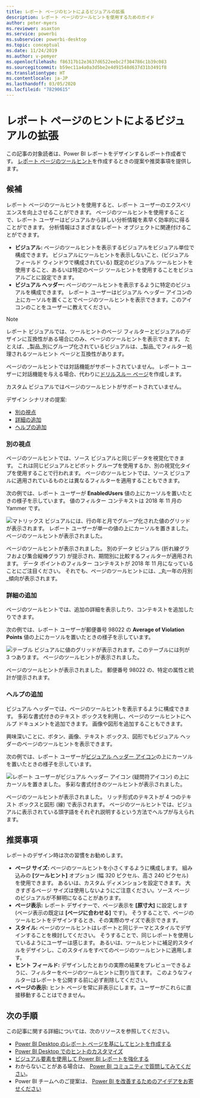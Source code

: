 ```yaml
---
title: レポート ページのヒントによるビジュアルの拡張
description: レポート ページのツールヒントを使用するためのガイド
author: peter-myers
ms.reviewer: asaxton
ms.service: powerbi
ms.subservice: powerbi-desktop
ms.topic: conceptual
ms.date: 11/24/2019
ms.author: v-pemyer
ms.openlocfilehash: f86317b12e3637d6522eebc2f304786c1b39c083
ms.sourcegitcommit: b59ec11a4a0a3d5be2e4d91548d637d31b3491f8
ms.translationtype: HT
ms.contentlocale: ja-JP
ms.lasthandoff: 03/05/2020
ms.locfileid: "78290615"
---
```

# <a name="extend-visuals-with-report-page-tooltips"></a>レポート ページのヒントによるビジュアルの拡張

この記事の対象読者は、Power BI レポートをデザインするレポート作成者です。 [レポート ページのツールヒント](../desktop-tooltips.md)を作成するときの提案や推奨事項を提供します。

## <a name="suggestions"></a>候補

レポート ページのツールヒントを使用すると、レポート ユーザーのエクスペリエンスを向上させることができます。 ページのツールヒントを使用することで、レポート ユーザーはビジュアルから詳しい分析情報を素早く効率的に得ることができます。 分析情報はさまざまなレポート オブジェクトに関連付けることができます。

- **ビジュアル:** ページのツールヒントを表示するビジュアルをビジュアル単位で構成できます。 ビジュアルにツールヒントを表示しないこと、(ビジュアル フィールド ウィンドウで構成されている) 既定のビジュアル ツールヒントを使用すること、あるいは特定のページ ツールヒントを使用することをビジュアルごとに設定できます。
- **ビジュアル ヘッダー:** ページのツールヒントを表示するように特定のビジュアルを構成できます。 レポート ユーザーはビジュアル ヘッダー アイコンの上にカーソルを置くことでページのツールヒントを表示できます。このアイコンのことをユーザーに教えてください。

> [!NOTE]
> レポート ビジュアルでは、ツールヒントのページ フィルターとビジュアルのデザインに互換性がある場合にのみ、ページのツールヒントを表示できます。 たとえば、_製品_別にグループ化されているビジュアルは、_製品_でフィルター処理されるツールヒント ページと互換性があります。
>
> ページのツールヒントでは対話機能がサポートされていません。 レポート ユーザーに対話機能を与える場合、代わりに[ドリルスルー ページ](../desktop-drillthrough.md)を作成します。
>
> カスタム ビジュアルではページのツールヒントがサポートされていません。

デザイン シナリオの提案:

- [別の視点](#different-perspective)
- [詳細の追加](#add-detail)
- [ヘルプの追加](#add-help)

### <a name="different-perspective"></a>別の視点

ページのツールヒントでは、ソース ビジュアルと同じデータを視覚化できます。 これは同じビジュアルとピボット グループを使用するか、別の視覚化タイプを使用することで行われます。 ページのツールヒントでは、ソース ビジュアルに適用されているものとは異なるフィルターを適用することもできます。

次の例では、レポート ユーザーが **EnabledUsers** 値の上にカーソルを置いたときの様子を示しています。 値のフィルター コンテキストは 2018 年 11 月の Yammer です。

![マトリックス ビジュアルには、行の年と月でグループ化された値のグリッドが表示されます。 レポート ユーザーが単一の値の上にカーソルを置きました。 ページのツールヒントが表示されました。](media/report-page-tooltips/suggestion-different-perspective.png)

ページのツールヒントが表示されました。 別のデータ ビジュアル (折れ線グラフおよび集合縦棒グラフ) が提示され、期間別に比較するフィルターが適用されます。 データ ポイントのフィルター コンテキストが 2018 年 11 月になっていることにご注目ください。 それでも、ページのツールヒントには、_丸一年の月別_傾向が表示されます。

### <a name="add-detail"></a>詳細の追加

ページのツールヒントでは、追加の詳細を表示したり、コンテキストを追加したりできます。

次の例では、レポート ユーザーが郵便番号 98022 の **Average of Violation Points** 値の上にカーソルを置いたときの様子を示しています。

![テーブル ビジュアルに値のグリッドが表示されます。このテーブルには列が 3 つあります。 ページのツールヒントが表示されました。](media/report-page-tooltips/suggestion-add-details.png)

ページのツールヒントが表示されました。 郵便番号 98022 の、特定の属性と統計が提示されます。

### <a name="add-help"></a>ヘルプの追加

ビジュアル ヘッダーでは、ページのツールヒントを表示するように構成できます。 多彩な書式付きのテキスト ボックスを利用し、ページのツールヒントにヘルプ ドキュメントを追加できます。 画像や図形を追加することもできます。

興味深いことに、ボタン、画像、テキスト ボックス、図形でもビジュアル ヘッダーのページのツールヒントを表示できます。

次の例では、レポート ユーザーが[ビジュアル ヘッダー アイコン](../desktop-visual-elements-for-reports.md)の上にカーソルを置いたときの様子を示しています。

![レポート ユーザーがビジュアル ヘッダー アイコン (疑問符アイコン) の上にカーソルを置きました。 多彩な書式付きのツールヒントが表示されました。](media/report-page-tooltips/suggestion-add-help.png)

ページのツールヒントが表示されました。 リッチ形式のテキストが 4 つのテキスト ボックスと図形 (線) で表示されます。 ページのツールヒントでは、ビジュアルに表示されている頭字語をそれぞれ説明するという方法でヘルプが与えられます。

## <a name="recommendations"></a>推奨事項

レポートのデザイン時は次の習慣をお勧めします。

- **ページ サイズ:** ページのツールヒントを小さくするように構成します。 組み込みの **[ツールヒント]** オプション (幅 320 ピクセル、高さ 240 ピクセル) を使用できます。 あるいは、カスタム ディメンションを設定できます。 大きすぎるページ サイズは使用しないようにご注意ください。ソース ページのビジュアルが不鮮明になることがあります。
- **ページ表示:** レポート デザイナーで、ページ表示を **[原寸大]** に設定します (ページ表示の既定は **[ページに合わせる]** です)。 そうすることで、ページのツールヒントをデザインするとき、その実際のサイズで表示できます。
- **スタイル:** ページのツールヒントはレポートと同じテーマとスタイルでデザインすることを検討してください。 そうすることで、同じレポートを使用しているようにユーザーは感じます。 あるいは、ツールヒントに補足的スタイルをデザインし、このスタイルをすべてのページのツールヒントに適用します。
- **ヒント フィールド:** デザインしたとおりの実際の結果をプレビューできるように、フィルターをページのツールヒントに割り当てます。 このようなフィルターはレポートを公開する前に必ず削除してください。
- **ページの表示:** ヒント ページを常に非表示にします。ユーザーがこれらに直接移動することはできません。

## <a name="next-steps"></a>次の手順

この記事に関する詳細については、次のリソースを参照してください。

- [Power BI Desktop のレポート ページを基にしてヒントを作成する](../desktop-tooltips.md)
- [Power BI Desktop でのヒントのカスタマイズ](../desktop-custom-tooltips.md)
- [ビジュアル要素を使用して Power BI レポートを強化する](../desktop-visual-elements-for-reports.md)
- わからないことがある場合は、 [Power BI コミュニティで質問してみてください](https://community.powerbi.com/)。
- Power BI チームへのご提案は、 [Power BI を改善するためのアイデアをお寄せください](https://ideas.powerbi.com/)
